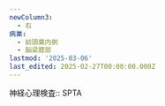 ```yaml
---
newColumn3:
  - 右
病巣:
  - 前頭葉内側
  - 脳梁膝部
lastmod: '2025-03-06'
last_edited: 2025-02-27T00:00:00.000Z
---
```


神経心理検査:: SPTA
